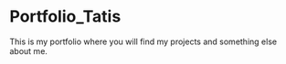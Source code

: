 # Portfolio_Tatis
This is my portfolio where you will find my projects and something else about me.
